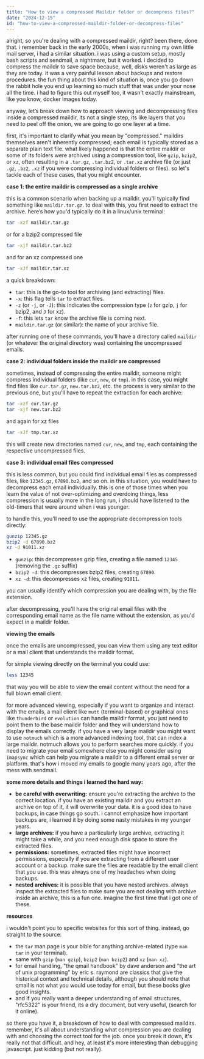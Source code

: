 ```yaml
---
title: "How to view a compressed Maildir folder or decompress files?"
date: "2024-12-15"
id: "how-to-view-a-compressed-maildir-folder-or-decompress-files"
---
```


alright, so you're dealing with a compressed maildir, right? been there, done that. i remember back in the early 2000s, when i was running my own little mail server, i had a similar situation. i was using a custom setup, mostly bash scripts and sendmail, a nightmare, but it worked. i decided to compress the maildir to save space because, well, disks weren't as large as they are today. it was a very painful lesson about backups and restore procedures. the fun thing about this kind of situation is, once you go down the rabbit hole you end up learning so much stuff that was under your nose all the time. i had to figure this out myself too, it wasn't exactly mainstream, like you know, docker images today.

anyway, let’s break down how to approach viewing and decompressing files inside a compressed maildir, its not a single step, its like layers that you need to peel off the onion, we are going to go one layer at a time.

first, it's important to clarify what you mean by "compressed." maildirs themselves aren't inherently compressed; each email is typically stored as a separate plain text file. what likely happened is that the entire maildir or some of its folders were archived using a compression tool, like `gzip`, `bzip2`, or `xz`, often resulting in a `.tar.gz`, `.tar.bz2`, or `.tar.xz` archive file (or just `.gz`, `.bz2`, `.xz` if you were compressing individual folders or files). so let's tackle each of these cases, that you might encounter.

**case 1: the entire maildir is compressed as a single archive**

this is a common scenario when backing up a maildir. you'll typically find something like `maildir.tar.gz`. to deal with this, you first need to extract the archive. here’s how you'd typically do it in a linux/unix terminal:

```bash
tar -xzf maildir.tar.gz
```

or for a bzip2 compressed file

```bash
tar -xjf maildir.tar.bz2
```

and for an xz compressed one

```bash
tar -xJf maildir.tar.xz
```

a quick breakdown:

*   `tar`: this is the go-to tool for archiving (and extracting) files.
*   `-x`: this flag tells `tar` to extract files.
*   `-z` (or `-j`, or `-J`): this indicates the compression type (`z` for gzip, `j` for bzip2, and `J` for xz).
*   `-f`: this lets `tar` know the archive file is coming next.
*   `maildir.tar.gz` (or similar): the name of your archive file.

after running one of these commands, you'll have a directory called `maildir` (or whatever the original directory was) containing the uncompressed emails.

**case 2: individual folders inside the maildir are compressed**

sometimes, instead of compressing the entire maildir, someone might compress individual folders (like `cur`, `new`, or `tmp`). in this case, you might find files like `cur.tar.gz`, `new.tar.bz2`, etc. the process is very similar to the previous one, but you'll have to repeat the extraction for each archive:

```bash
tar -xzf cur.tar.gz
tar -xjf new.tar.bz2
```

and again for xz files

```bash
tar -xJf tmp.tar.xz
```

this will create new directories named `cur`, `new`, and `tmp`, each containing the respective uncompressed files.

**case 3: individual email files compressed**

this is less common, but you could find individual email files as compressed files, like `12345.gz`, `67890.bz2`, and so on. in this situation, you would have to decompress each email individually. this is one of those times when you learn the value of not over-optimizing and overdoing things, less compression is usually more in the long run, i should have listened to the old-timers that were around when i was younger.

to handle this, you'll need to use the appropriate decompression tools directly:

```bash
gunzip 12345.gz
bzip2 -d 67890.bz2
xz -d 91011.xz
```

*   `gunzip`: this decompresses gzip files, creating a file named `12345` (removing the `.gz` suffix)
*   `bzip2 -d`: this decompresses bzip2 files, creating `67890`.
*   `xz -d`: this decompresses xz files, creating `91011`.

you can usually identify which compression you are dealing with, by the file extension.

after decompressing, you'll have the original email files with the corresponding email name as the file name without the extension, as you'd expect in a maildir folder.

**viewing the emails**

once the emails are uncompressed, you can view them using any text editor or a mail client that understands the maildir format.

for simple viewing directly on the terminal you could use:

```bash
less 12345
```

that way you will be able to view the email content without the need for a full blown email client.

for more advanced viewing, especially if you want to organize and interact with the emails, a mail client like `mutt` (terminal-based) or graphical ones like `thunderbird` or `evolution` can handle maildir format, you just need to point them to the base maildir folder and they will understand how to display the emails correctly. if you have a very large maildir you might want to use `notmuch` which is a more advanced indexing tool, that can index a large maildir. notmuch allows you to perform searches more quickly. if you need to migrate your email somewhere else you might consider using `imapsync` which can help you migrate a maildir to a different email server or platform. that's how i moved my emails to google many years ago, after the mess with sendmail.

**some more details and things i learned the hard way:**

*   **be careful with overwriting:** ensure you're extracting the archive to the correct location. if you have an existing maildir and you extract an archive on top of it, it will overwrite your data. it is a good idea to have backups, in case things go south. i cannot emphasize how important backups are, i learned it by doing some nasty mistakes in my younger years.
*   **large archives:** if you have a particularly large archive, extracting it might take a while, and you need enough disk space to store the extracted files.
*   **permissions:** sometimes, extracted files might have incorrect permissions, especially if you are extracting from a different user account or a backup. make sure the files are readable by the email client that you use. this was always one of my headaches when doing backups.
*   **nested archives:** it is possible that you have nested archives. always inspect the extracted files to make sure you are not dealing with archive inside an archive, this is a fun one. imagine the first time that i got one of these.

**resources**

i wouldn't point you to specific websites for this sort of thing. instead, go straight to the source:

*   the `tar` man page is your bible for anything archive-related (type `man tar` in your terminal).
*   same with `gzip` (`man gzip`), `bzip2` (`man bzip2`) and `xz` (`man xz`).
*   for email handling, "the qmail handbook" by dave anderson and "the art of unix programming" by eric s. raymond are classics that give the historical context and technical details, although you should note that qmail is not what you would use today for email, but these books give good insights.
*   and if you really want a deeper understanding of email structures, "rfc5322" is your friend, its a dry document, but very useful, (search for it online).

so there you have it, a breakdown of how to deal with compressed maildirs. remember, it's all about understanding what compression you are dealing with and choosing the correct tool for the job. once you break it down, it's really not that difficult. and hey, at least it's more interesting than debugging javascript. just kidding (but not really).
